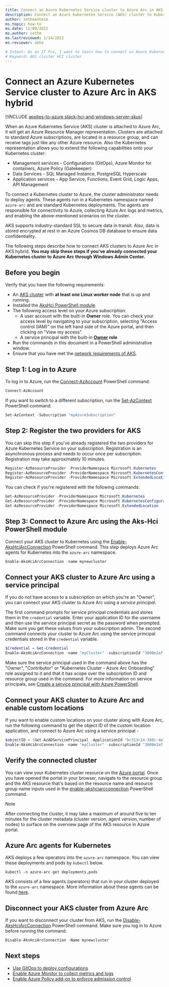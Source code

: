 ```yaml
---
title: Connect an Azure Kubernetes Service cluster to Azure Arc in AKS hybrid
description: Connect an Azure Kubernetes Service (AKS) cluster to Kubernetes.
author: sethmanheim
ms.topic: how-to
ms.date: 11/09/2022
ms.author: sethm 
ms.lastreviewed: 1/14/2022
ms.reviewer: abha

# Intent: As an IT Pro, I want to learn how to connect an Azure Kubernetes Service cluster to Kubernetes so I can extend those capabilities to my Kubernetes clusters.
# Keyword: AKS cluster HCI cluster
---
```


# Connect an Azure Kubernetes Service cluster to Azure Arc in AKS hybrid

[!INCLUDE [applies-to-azure stack-hci-and-windows-server-skus](includes/aks-hci-applies-to-skus/aks-hybrid-applies-to-azure-stack-hci-windows-server-sku.md)]

When an Azure Kubernetes Service (AKS) cluster is attached to Azure Arc, it will get an Azure Resource Manager representation. Clusters are attached to standard Azure subscriptions, are located in a resource group, and can receive tags just like any other Azure resource. Also the Kubernetes representation allows you to extend the following capabilities onto your Kubernetes cluster:

* Management services - Configurations (GitOps), Azure Monitor for containers, Azure Policy (Gatekeeper)
* Data Services - SQL Managed Instance, PostgreSQL Hyperscale
* Application services - App Service, Functions, Event Grid, Logic Apps, API Management

To connect a Kubernetes cluster to Azure, the cluster administrator needs to deploy agents. These agents run in a Kubernetes namespace named `azure-arc` and are standard Kubernetes deployments. The agents are responsible for connectivity to Azure, collecting Azure Arc logs and metrics, and enabling the above-mentioned scenarios on the cluster.

AKS supports industry-standard SSL to secure data in transit. Also, data is stored encrypted at rest in an Azure Cosmos DB database to ensure data confidentiality.

The following steps describe how to connect AKS clusters to Azure Arc in AKS hybrid. **You may skip these steps if you've already connected your Kubernetes cluster to Azure Arc through Windows Admin Center.**

## Before you begin

Verify that you have the following requirements:

* An [AKS cluster](./kubernetes-walkthrough-powershell.md) with **at least one Linux worker node** that is up and running. 
* Installed the [AksHci PowerShell module](./kubernetes-walkthrough-powershell.md#install-the-akshci-powershell-module).
* The following access level on your Azure subscription:
   - A user account with the built-in **Owner** role. You can check your access level by navigating to your subscription, selecting "Access control (IAM)" on the left hand side of the Azure portal, and then clicking on "View my access".
   - A service principal with the built-in **[Owner](/azure/role-based-access-control/built-in-roles#owner) role**
* Run the commands in this document in a PowerShell administrative window.
* Ensure that you have met the [network requirements of AKS](/azure/azure-arc/kubernetes/quickstart-connect-cluster?tabs=azure-cli#meet-network-requirements).

## Step 1: Log in to Azure

To log in to Azure, run the [Connect-AzAccount](/powershell/module/az.accounts/connect-azaccount) PowerShell command: 

```powershell
Connect-AzAccount
```

If you want to switch to a different subscription, run the [Set-AzContext](/powershell/module/az.accounts/set-azcontext?view=azps-5.9.0&preserve-view=true) PowerShell command.

```powershell
Set-AzContext -Subscription "myAzureSubscription"
```

## Step 2: Register the two providers for AKS

You can skip this step if you've already registered the two providers for Azure Kubernetes Service on your subscription. Registration is an asynchronous process and needs to occur once per subscription. Registration may take approximately 10 minutes. 

```PowerShell
Register-AzResourceProvider -ProviderNamespace Microsoft.Kubernetes
Register-AzResourceProvider -ProviderNamespace Microsoft.KubernetesConfiguration
Register-AzResourceProvider -ProviderNamespace Microsoft.ExtendedLocation
```

You can check if you're registered with the following commands:

```powershell
Get-AzResourceProvider -ProviderNamespace Microsoft.Kubernetes
Get-AzResourceProvider -ProviderNamespace Microsoft.KubernetesConfiguration
Get-AzResourceProvider -ProviderNamespace Microsoft.ExtendedLocation
```

## Step 3: Connect to Azure Arc using the Aks-Hci PowerShell module

Connect your AKS cluster to Kubernetes using the [Enable-AksHciArcConnection](./reference/ps/enable-akshciarcconnection.md) PowerShell command. This step deploys Azure Arc agents for Kubernetes into the `azure-arc` namespace.

```PowerShell
Enable-AksHciArcConnection -name mynewcluster 
```

## Connect your AKS cluster to Azure Arc using a service principal

If you do not have access to a subscription on which you're an "Owner", you can connect your AKS cluster to Azure Arc using a *service principal*.

The first command prompts for service principal credentials and stores them in the `credential` variable. Enter your application ID for the username and then use the service principal secret as the password when prompted. Make sure you get these values from your subscription admin. The second command connects your cluster to Azure Arc using the service principal credentials stored in the `credential` variable. 

```powershell
$Credential = Get-Credential
Enable-AksHciArcConnection -name "myCluster" -subscriptionId "3000e2af-000-46d9-0000-4bdb12000000" -resourceGroup "myAzureResourceGroup" -credential $Credential -tenantId "xxxx-xxxx-xxxx-xxxx" -location "eastus"
```

Make sure the service principal used in the command above has the "Owner", "Contributor" or "Kubernetes Cluster - Azure Arc Onboarding" role assigned to it and that it has scope over the subscription ID and resource group used in the command. For more information on service principals, see [Create a service principal with Azure PowerShell](/powershell/azure/create-azure-service-principal-azureps?view=azps-5.9.0&preserve-view=true#create-a-service-principal).

## Connect your AKS cluster to Azure Arc and enable custom locations
If you want to enable custom locations on your cluster along with Azure Arc, run the following command to get the object ID of the custom location application, and connect to Azure Arc using a service principal -
```powershell
$objectID = (Get-AzADServicePrincipal -ApplicationId "bc313c14-388c-4e7d-a58e-70017303ee3b").Id
Enable-AksHciArcConnection -name "myCluster" -subscriptionId "3000e2af-000-46d9-0000-4bdb12000000" -resourceGroup "myAzureResourceGroup" -credential $Credential -tenantId "xxxx-xxxx-xxxx-xxxx" -location "eastus" -customLocationsOid $objectID
```

## Verify the connected cluster

You can view your Kubernetes cluster resource on the [Azure portal](https://portal.azure.com/). Once you have opened the portal in your browser, navigate to the resource group and the AKS resource that's based on the resource name and resource group name inputs used in the [enable-akshciarcconnection](./reference/ps/enable-akshciarcconnection.md) PowerShell command.

> [!NOTE]
> After connecting the cluster, it may take a maximum of around five to ten minutes for the cluster metadata (cluster version, agent version, number of nodes) to surface on the overview page of the AKS resource in Azure portal.

## Azure Arc agents for Kubernetes

AKS deploys a few operators into the `azure-arc` namespace. You can view these deployments and pods by `kubectl` below. 

```console
kubectl -n azure-arc get deployments,pods
```

AKS consists of a few agents (operators) that run in your cluster deployed to the `azure-arc` namespace. More information about these agents can be found [here](/azure/azure-arc/kubernetes/conceptual-agent-overview).

## Disconnect your AKS cluster from Azure Arc

If you want to disconnect your cluster from AKS, run the [Disable-AksHciArcConnection](./reference/ps/disable-akshciarcconnection.md) PowerShell command. Make sure you log in to Azure before running the command.

```powershell
Disable-AksHciArcConnection -Name mynewcluster
```

## Next steps

* [Use GitOps to deploy configurations](/azure/azure-arc/kubernetes/tutorial-use-gitops-connected-cluster)
* [Enable Azure Monitor to collect metrics and logs](/azure/azure-monitor/containers/container-insights-enable-arc-enabled-clusters?toc=/azure/azure-arc/kubernetes/toc.json)
* [Enable Azure Policy add-on to enforce admission control](/azure/governance/policy/concepts/policy-for-kubernetes?toc=/azure/azure-arc/kubernetes/toc.json)
